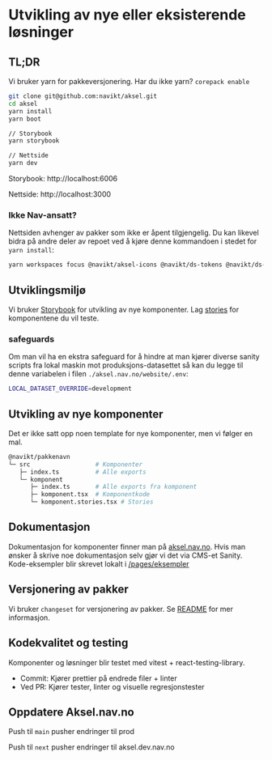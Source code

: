 # Utvikling av nye eller eksisterende løsninger

## TL;DR

Vi bruker yarn for pakkeversjonering. Har du ikke yarn? `corepack enable`

```sh
git clone git@github.com:navikt/aksel.git
cd aksel
yarn install
yarn boot

// Storybook
yarn storybook

// Nettside
yarn dev
```

Storybook: http://localhost:6006

Nettside: http://localhost:3000

### Ikke Nav-ansatt?

Nettsiden avhenger av pakker som ikke er åpent tilgjengelig. Du kan likevel bidra på andre deler av repoet ved å kjøre denne kommandoen i stedet for `yarn install`:

```sh
yarn workspaces focus @navikt/aksel-icons @navikt/ds-tokens @navikt/ds-css @navikt/ds-react @navikt/ds-tailwind @navikt/aksel @navikt/aksel-stylelint
```

## Utviklingsmiljø

Vi bruker [Storybook](https://storybook.js.org/) for utvikling av nye komponenter.
Lag [stories](https://storybook.js.org/docs/writing-stories) for komponentene du vil teste.

### safeguards

Om man vil ha en ekstra safeguard for å hindre at man kjører diverse sanity scripts fra lokal maskin mot produksjons-datasettet så kan du legge til denne variabelen i filen `./aksel.nav.no/website/.env`:

```sh
LOCAL_DATASET_OVERRIDE=development
```

## Utvikling av nye komponenter

Det er ikke satt opp noen template for nye komponenter, men vi følger en mal.

```sh
@navikt/pakkenavn
└─ src                  # Komponenter
   ├─ index.ts          # Alle exports
   └─ komponent
      ├─ index.ts       # Alle exports fra komponent
      ├─ komponent.tsx  # Komponentkode
      └─ komponent.stories.tsx # Stories
```

## Dokumentasjon

Dokumentasjon for komponenter finner man på [aksel.nav.no](https://aksel.nav.no/). Hvis man ønsker å skrive noe dokumentasjon selv gjør vi det via CMS-et Sanity. Kode-eksempler blir skrevet lokalt i [/pages/eksempler](https://github.com/navikt/aksel/tree/main/aksel.nav.no/website/pages/eksempler)

## Versjonering av pakker

Vi bruker `changeset` for versjonering av pakker. Se [README](https://github.com/navikt/aksel/blob/main/.changeset/README.md) for mer informasjon.

## Kodekvalitet og testing

Komponenter og løsninger blir testet med vitest + react-testing-library.

- Commit: Kjører prettier på endrede filer + linter
- Ved PR: Kjører tester, linter og visuelle regresjonstester

## Oppdatere Aksel.nav.no

Push til `main` pusher endringer til prod

Push til `next` pusher endringer til aksel.dev.nav.no
